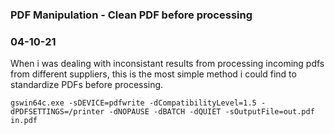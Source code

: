 ### PDF Manipulation - Clean PDF before processing
### 04-10-21

When i was dealing with inconsistant results from processing incoming pdfs from different suppliers, this is the most simple method i could find to standardize PDFs before processing.

```text
gswin64c.exe -sDEVICE=pdfwrite -dCompatibilityLevel=1.5 -dPDFSETTINGS=/printer -dNOPAUSE -dBATCH -dQUIET -sOutputFile=out.pdf in.pdf
```
